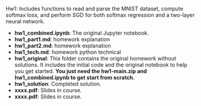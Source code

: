 
Hw1: Includes functions to read and parse the MNIST dataset, compute softmax loss, and perform SGD for both softmax regression and a two-layer neural network.

- **hw1_combined.ipynb**: The original Jupyter notebook.
- **hw1_part1.md**: homework explanation
- **hw1_part2.md**: homework explanation
- **hw1_tech.md**: homework python technical
- **hw1_original**: This folder contains the original homework without solutions. It includes the initial code and the original notebook to help you get started. **You just need the hw1-main.zip and hw1_combined.ipynb to get start from scratch.**
- **hw1_solution**: Completed solution.
- **xxxx.pdf**: Slides in course.
- **xxxx.pdf**: Slides in course.

